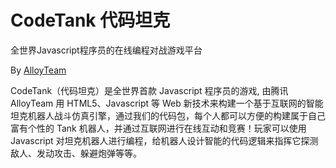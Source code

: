 CodeTank 代码坦克
=================
全世界Javascript程序员的在线编程对战游戏平台

By [AlloyTeam](http://www.AlloyTeam.com/)



CodeTank（代码坦克）是全世界首款 Javascript 程序员的游戏, 由腾讯 AlloyTeam 用 HTML5、Javascript 等 Web 新技术来构建一个基于互联网的智能坦克机器人战斗仿真引擎，通过我们的代码包，每个人都可以方便的构建属于自己富有个性的 Tank 机器人，并通过互联网进行在线互动和竞赛！玩家可以使用 Javascript 对坦克机器人进行编程，给机器人设计智能的代码逻辑来指挥它探测敌人、发动攻击、躲避炮弹等等。
